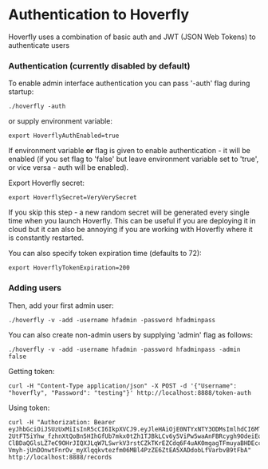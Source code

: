 # Authentication to Hoverfly

Hoverfly uses a combination of basic auth and JWT (JSON Web Tokens) to authenticate users

### Authentication (currently disabled by default)

To enable admin interface authentication you can pass '-auth' flag during startup:

    ./hoverfly -auth
    
or supply environment variable:

    export HoverflyAuthEnabled=true
    
If environment variable __or__ flag is given to enable authentication - it will be enabled (if you set flag to 'false' 
but leave environment variable set to 'true', or vice versa - auth will be enabled). 

Export Hoverfly secret:

    export HoverflySecret=VeryVerySecret
    

If you skip this step - a new random secret will be generated every single time when you launch Hoverfly. This can be useful
if you are deploying it in cloud but it can also be annoying if you are working with Hoverfly where it is constantly restarted.

You can also specify token expiration time (defaults to 72):

    export HoverflyTokenExpiration=200

### Adding users

Then, add your first admin user:

    ./hoverfly -v -add -username hfadmin -password hfadminpass
     
You can also create non-admin users by supplying 'admin' flag as follows:

    ./hoverfly -v -add -username hfadmin -password hfadminpass -admin false

Getting token:

    curl -H "Content-Type application/json" -X POST -d '{"Username": "hoverfly", "Password": "testing"}' http://localhost:8888/token-auth

Using token:

    curl -H "Authorization: Bearer eyJhbGciOiJSUzUxMiIsInR5cCI6IkpXVCJ9.eyJleHAiOjE0NTYxNTY3ODMsImlhdCI6MTQ1NTg5NzU4Mywic3ViIjoiIn0.Iu_xBKzBWlrO70kDAo5hE4lXydu3bQxDZKriYJ4exg3FfZXCqgYH9zm7SVKailIib9ESn_T4zU-2UtFT5iYhw_fzhnXtQoBn5HIhGfUb7mkx0tZh1TJBkLCv6y5ViPw5waAnFBRcygh9OdeiEqnJgzHKrxsR87EellXSdMn2M8wVIhjIhS3KiDjUwuqQl-ClBDaQGlsLZ7eC9OHrJIQXJLqW7LSwrkV3rstCZkTKrEZCdq6F4uAK0mgagTFmuyaBHDEccaivkgYDcaBb7n-Vmyh-jUnDOnwtFnrOv_myXlqqkvtezfm06MBl4PzZE6ZtEA5XADdobLfVarbvB9tFbA" http://localhost:8888/records
